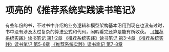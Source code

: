 # 项亮的《推荐系统实践读书笔记》
有些年份的书，不过书中介绍的业务逻辑和模型架构基本沿用到现在也没有过时，书中没有涉及太过复杂的算法公式和代码，闲暇看完还算是能有所收获。
 [《推荐系统实践》读书笔记 第1-2章](https://lushunn.github.io/post/wa-keng-tui-jian-xi-tong-start/)
[《推荐系统实践》读书笔记 第3-4章](https://lushunn.github.io/post/lesslesstui-jian-xi-tong-shi-jian-greatergreater-du-shu-bi-ji-di-3-4-zhang/)
[《推荐系统实践》读书笔记 第5-6章](https://lushunn.github.io/post/lesslesstui-jian-xi-tong-shi-jian-greatergreater-du-shu-bi-ji-di-5-6-zhang/)
[《推荐系统实践》读书笔记 第7-8章](https://lushunn.github.io/post/lesslesstui-jian-xi-tong-shi-jian-greatergreater-du-shu-bi-ji-di-7-8-zhang-sa-hua-wan-jie/)
